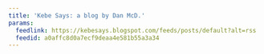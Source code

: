 ```yaml
---
title: 'Kebe Says: a blog by Dan McD.'
params:
  feedlink: https://kebesays.blogspot.com/feeds/posts/default?alt=rss
  feedid: a0affc8d0a7ecf9deaa4e581b55a3a34
---
```

